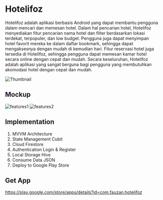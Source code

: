 # Hotelifoz

Hotelifoz adalah aplikasi berbasis Android yang dapat membantu pengguna dalam mencari dan memesan hotel. Dalam hal pencarian hotel, Hotelifoz menyediakan fitur pencarian nama hotel dan filter berdasarkan lokasi terdekat, terpopuler, dan low budget. Pengguna juga dapat menyimpan hotel favorit mereka ke dalam daftar bookmark, sehingga dapat mengaksesnya dengan mudah di kemudian hari. Fitur reservasi hotel juga tersedia di Hotelifoz, sehingga pengguna dapat memesan kamar hotel secara online dengan cepat dan mudah. Secara keseluruhan, Hotelifoz adalah aplikasi yang sangat berguna bagi pengguna yang membutuhkan akomodasi hotel dengan cepat dan mudah.

![Thumbnail](https://user-images.githubusercontent.com/74108522/236071971-c28de07e-48c6-4291-bdc0-dd3bef74d401.png)

## Mockup

![features1](https://user-images.githubusercontent.com/74108522/236071612-e479ef89-5b3e-4191-996f-970cc23fbdc7.png)
![features2](https://user-images.githubusercontent.com/74108522/236071634-36279a85-5bb7-458d-8cbe-f3b17e5f522b.png)

## Implementation

1. MVVM Architecture
2. State Management Cubit
3. Cloud Firestore
4. Authentication Login & Register
5. Local Storage Hive
6. Consume Data JSON
7. Deploy to Google Play Store

## Get App

https://play.google.com/store/apps/details?id=com.fauzan.hotelifoz

